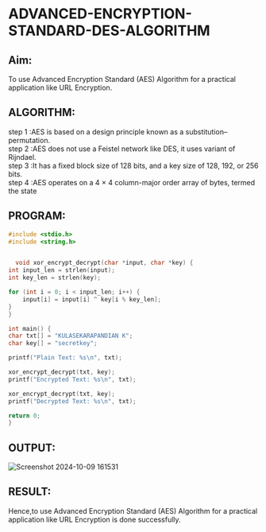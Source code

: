 # ADVANCED-ENCRYPTION-STANDARD-DES-ALGORITHM

## Aim:
To use Advanced Encryption Standard (AES) Algorithm for a practical application like URL Encryption.

## ALGORITHM:
step 1 :AES is based on a design principle known as a substitution–permutation.<br>
step 2 :AES does not use a Feistel network like DES, it uses variant of Rijndael.<br>
step 3 :It has a fixed block size of 128 bits, and a key size of 128, 192, or 256 bits.<br>
step 4 :AES operates on a 4 × 4 column-major order array of bytes, termed the state<br>

## PROGRAM:

```c
#include <stdio.h>
#include <string.h>


  void xor_encrypt_decrypt(char *input, char *key) {
int input_len = strlen(input);
int key_len = strlen(key);

for (int i = 0; i < input_len; i++) {
    input[i] = input[i] ^ key[i % key_len]; 
}
}

int main() {
char txt[] = "KULASEKARAPANDIAN K";
char key[] = "secretkey"; 

printf("Plain Text: %s\n", txt);

xor_encrypt_decrypt(txt, key);
printf("Encrypted Text: %s\n", txt);

xor_encrypt_decrypt(txt, key);
printf("Decrypted Text: %s\n", txt);

return 0;
}
```

## OUTPUT:
![Screenshot 2024-10-09 161531](https://github.com/user-attachments/assets/e062d872-7df5-48f1-8218-393a77dbb931)

## RESULT:
Hence,to use Advanced Encryption Standard (AES) Algorithm for a practical application like URL Encryption is done successfully.

